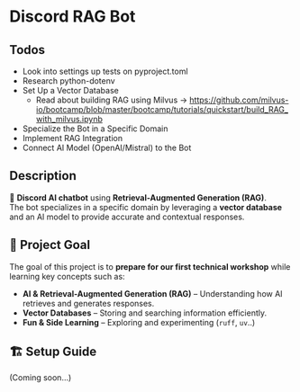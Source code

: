 # Discord RAG Bot

## Todos

- Look into settings up tests on pyproject.toml
- Research python-dotenv
- Set Up a Vector Database
  - Read about building RAG using Milvus -> https://github.com/milvus-io/bootcamp/blob/master/bootcamp/tutorials/quickstart/build_RAG_with_milvus.ipynb
- Specialize the Bot in a Specific Domain
- Implement RAG Integration
- Connect AI Model (OpenAI/Mistral) to the Bot

## Description

🚀 **Discord AI chatbot** using **Retrieval-Augmented Generation (RAG)**.  
The bot specializes in a specific domain by leveraging a **vector database** and an AI model to provide accurate and contextual responses.

## 🌟 Project Goal

The goal of this project is to **prepare for our first technical workshop** while learning key concepts such as:

- **AI & Retrieval-Augmented Generation (RAG)** – Understanding how AI retrieves and generates responses.
- **Vector Databases** – Storing and searching information efficiently.
- **Fun & Side Learning** – Exploring and experimenting (`ruff`, `uv`..)

## 🏗️ Setup Guide

(Coming soon...)
